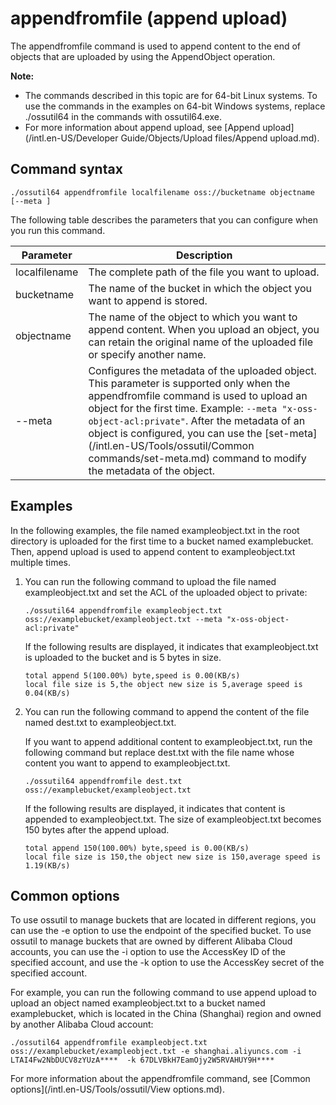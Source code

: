 # appendfromfile \(append upload\)

The appendfromfile command is used to append content to the end of objects that are uploaded by using the AppendObject operation.

**Note:**

-   The commands described in this topic are for 64-bit Linux systems. To use the commands in the examples on 64-bit Windows systems, replace ./ossutil64 in the commands with ossutil64.exe.
-   For more information about append upload, see [Append upload](/intl.en-US/Developer Guide/Objects/Upload files/Append upload.md).

## Command syntax

```
./ossutil64 appendfromfile localfilename oss://bucketname objectname [--meta ]
```

The following table describes the parameters that you can configure when you run this command.

|Parameter|Description|
|---------|-----------|
|localfilename|The complete path of the file you want to upload.|
|bucketname|The name of the bucket in which the object you want to append is stored.|
|objectname|The name of the object to which you want to append content. When you upload an object, you can retain the original name of the uploaded file or specify another name.|
|--meta|Configures the metadata of the uploaded object. This parameter is supported only when the appendfromfile command is used to upload an object for the first time. Example: `--meta "x-oss-object-acl:private"`. After the metadata of an object is configured, you can use the [set-meta](/intl.en-US/Tools/ossutil/Common commands/set-meta.md) command to modify the metadata of the object. |

## Examples

In the following examples, the file named exampleobject.txt in the root directory is uploaded for the first time to a bucket named examplebucket. Then, append upload is used to append content to exampleobject.txt multiple times.

1.  You can run the following command to upload the file named exampleobject.txt and set the ACL of the uploaded object to private:

    ```
    ./ossutil64 appendfromfile exampleobject.txt oss://examplebucket/exampleobject.txt --meta "x-oss-object-acl:private"
    ```

    If the following results are displayed, it indicates that exampleobject.txt is uploaded to the bucket and is 5 bytes in size.

    ```
    total append 5(100.00%) byte,speed is 0.00(KB/s)
    local file size is 5,the object new size is 5,average speed is 0.04(KB/s)
    ```

2.  You can run the following command to append the content of the file named dest.txt to exampleobject.txt.

    If you want to append additional content to exampleobject.txt, run the following command but replace dest.txt with the file name whose content you want to append to exampleobject.txt.

    ```
    ./ossutil64 appendfromfile dest.txt oss://examplebucket/exampleobject.txt
    ```

    If the following results are displayed, it indicates that content is appended to exampleobject.txt. The size of exampleobject.txt becomes 150 bytes after the append upload.

    ```
    total append 150(100.00%) byte,speed is 0.00(KB/s)
    local file size is 150,the object new size is 150,average speed is 1.19(KB/s)
    ```


## Common options

To use ossutil to manage buckets that are located in different regions, you can use the -e option to use the endpoint of the specified bucket. To use ossutil to manage buckets that are owned by different Alibaba Cloud accounts, you can use the -i option to use the AccessKey ID of the specified account, and use the -k option to use the AccessKey secret of the specified account.

For example, you can run the following command to use append upload to upload an object named exampleobject.txt to a bucket named examplebucket, which is located in the China \(Shanghai\) region and owned by another Alibaba Cloud account:

```
./ossutil64 appendfromfile exampleobject.txt oss://examplebucket/exampleobject.txt -e shanghai.aliyuncs.com -i LTAI4Fw2NbDUCV8zYUzA****  -k 67DLVBkH7EamOjy2W5RVAHUY9H****
```

For more information about the appendfromfile command, see [Common options](/intl.en-US/Tools/ossutil/View options.md).

